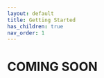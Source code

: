 ```yaml
---
layout: default
title: Getting Started
has_children: true
nav_order: 1
---
```


# COMING SOON 

[comment]: <> (include steps for cloning the repo and all that here, as well as which dependencies to install for all code to work)